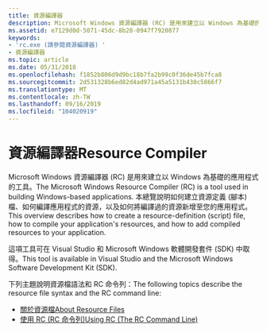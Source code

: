 ```yaml
---
title: 資源編譯器
description: Microsoft Windows 資源編譯器 (RC) 是用來建立以 Windows 為基礎的應用程式的工具。
ms.assetid: e7129d0d-5071-45dc-8b28-0947f7920877
keywords:
- 'rc.exe (請參閱資源編譯器) '
- 資源編譯器
ms.topic: article
ms.date: 05/31/2018
ms.openlocfilehash: f1852b806d9d9bc18b7fa2b99c0f36de45b7fca8
ms.sourcegitcommit: 2d531328b6ed82d4ad971a45a5131b430c5866f7
ms.translationtype: MT
ms.contentlocale: zh-TW
ms.lasthandoff: 09/16/2019
ms.locfileid: "104020919"
---
```

# <a name="resource-compiler"></a><span data-ttu-id="e9bb5-105">資源編譯器</span><span class="sxs-lookup"><span data-stu-id="e9bb5-105">Resource Compiler</span></span>

<span data-ttu-id="e9bb5-106">Microsoft Windows 資源編譯器 (RC) 是用來建立以 Windows 為基礎的應用程式的工具。</span><span class="sxs-lookup"><span data-stu-id="e9bb5-106">The Microsoft Windows Resource Compiler (RC) is a tool used in building Windows-based applications.</span></span> <span data-ttu-id="e9bb5-107">本總覽說明如何建立資源定義 (腳本) 檔、如何編譯應用程式的資源，以及如何將編譯過的資源新增至您的應用程式。</span><span class="sxs-lookup"><span data-stu-id="e9bb5-107">This overview describes how to create a resource-definition (script) file, how to compile your application's resources, and how to add compiled resources to your application.</span></span>

<span data-ttu-id="e9bb5-108">這項工具可在 Visual Studio 和 Microsoft Windows 軟體開發套件 (SDK) 中取得。</span><span class="sxs-lookup"><span data-stu-id="e9bb5-108">This tool is available in Visual Studio and the Microsoft Windows Software Development Kit (SDK).</span></span>

<span data-ttu-id="e9bb5-109">下列主題說明資源檔語法和 RC 命令列：</span><span class="sxs-lookup"><span data-stu-id="e9bb5-109">The following topics describe the resource file syntax and the RC command line:</span></span>

-   [<span data-ttu-id="e9bb5-110">關於資源檔</span><span class="sxs-lookup"><span data-stu-id="e9bb5-110">About Resource Files</span></span>](about-resource-files.md)
-   [<span data-ttu-id="e9bb5-111">使用 RC (RC 命令列)</span><span class="sxs-lookup"><span data-stu-id="e9bb5-111">Using RC (The RC Command Line)</span></span>](using-rc-the-rc-command-line-.md)

 

 




